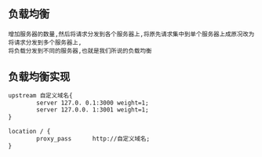 ## 负载均衡
    增加服务器的数量,然后将请求分发到各个服务器上,将原先请求集中到单个服务器上成原况改为将请求分发到多个服务器上,
    将负载分发到不同的服务器,也就是我们所说的负载均衡

## 负载均衡实现
```xml
upstream 自定义域名{
        server 127.0. 0.1:3000 weight=1;
        server 127.0.0. 1:3001 weight=1;
}

location / {
        proxy_pass      http://自定义域名;
}

```